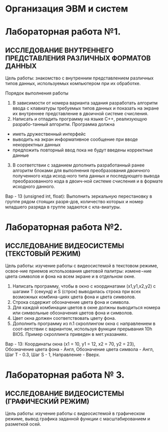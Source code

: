 # Организация ЭВМ и систем

# Лабораторная работа №1. 
## ИССЛЕДОВАНИЕ ВНУТРЕННЕГО ПРЕДСТАВЛЕНИЯ РАЗЛИЧНЫХ ФОРМАТОВ ДАННЫХ

Цель работы: знакомство с внутренним представлением различных типов данных, используемых компьютером при их обработке.

Порядок выполнения работы
1. В зависимости от номера варианта задания разработать алгоритм ввода с клавиатуры требуемых типов данных и показать на экране их внутреннее представление в двоичной системе счисления. 
2. Написать и отладить программу на языке С++, реализующую разрабо-танный алгоритм. Программа должна
- иметь дружественный интерфейс
- выводить на экран информативное сообщение при вводе некорректных данных
- предложить повторный ввод пока не будут введены корректные данные
3. В соответствии с заданием дополнить разработанный ранее алгоритм блоками для  выполнения преобразования двоичного полученного кода исход-ного типа данных и последующего  вывода  преобразованного кода в двоич-ной системе счисления и  в формате исходного данного.

Вар - 13 (unsigned int, float): Выполнить зеркальную перестановку в группе рядом стоящих разря-дов, количество которых и номер младшего разряда в группе задаются с кла-виатуры.

# Лабораторная работа №2.
## ИССЛЕДОВАНИЕ ВИДЕОСИСТЕМЫ (ТЕКСТОВЫЙ РЕЖИМ)

Цель работы: изучение работы с видеосистемой в текстовом режиме, освое-ние приемов использования цветовой палитры: измене¬ние цвета символов и фона на всем экране и в отдельном окне.

1. Написать программу, чтобы в окно с координатами (x1,у1,х2,у2) с шагами Т (секунд) и S (строк) выводилась строка при всех возможных комбина-циях цвета фона и цвета символов.
2. Строка содержит обозначение цвета фона и символа.
3. Для каждой комбинации цветов в окне должны выводиться номера или символьные обозначения цветов фона и символов.
4. Цвет окна должен соответствовать цвету фона.
5. Дополнить программу из п.1 скроллингом окна с направлением в соот-ветствии с вариантом, используя функции прерывания 10h BIOS. Пример скроллинга приведен в мет.указаниях.

Вар - 13: Координаты окна (x1 = 10, y1 = 12, x2 = 70, y2 = 23), Обозначение цвета фона - Англ, Обозначение цвета символа - Англ, Шаг T - 0.3, Шаг S - 1, Направление - Вверх. 

# Лабораторная работа № 3. 
## ИССЛЕДОВАНИЕ ВИДЕОСИСТЕМЫ (ГРАФИЧЕСКИЙ РЕЖИМ)

Цель работы: изучение работы с видеосистемой в графическом режиме, вывод графика заданной функции с масштабированием и разметкой осей.

